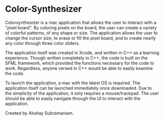 # Color-Synthesizer
Colorsynthesizer is a mac application that allows the user to interact with a "pixel board". By coloring pixels on the board, the 
user can create a variety of colorful patterns, of any shape or size. The application allows the user to change 
the cursor size, to erase or fill the pixel board, and to create nearly any color through three color sliders.

The application itself was created in Xcode, and written in C++ as a learning experience. Though written completely in C++, the code is built on the SFML framework, which provided the functions necessary for the code to work. Regardless, anyone versed in C++ would be able to easily examine the code.

To launch the application, a mac with the
latest OS is required. The application itself can be launched immediately once downloaded. Due to the simplicity of the application, it only requires a mouse/trackpad. The user should be able to easily 
navigate through the UI to interact with the application.

Created by Akshay Subramaniam.
